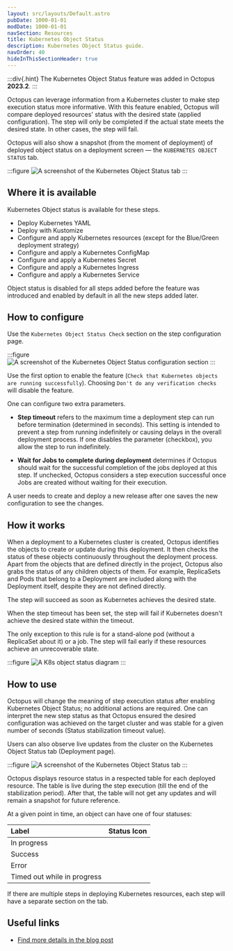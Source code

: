 ```yaml
---
layout: src/layouts/Default.astro
pubDate: 1000-01-01
modDate: 1000-01-01
navSection: Resources
title: Kubernetes Object Status  
description: Kubernetes Object Status guide.
navOrder: 40
hideInThisSectionHeader: true
---
```


:::div{.hint}
The Kubernetes Object Status feature was added in Octopus **2023.2**.
:::

Octopus can leverage information from a Kubernetes cluster to make step execution status more informative. With this feature enabled, Octopus will compare deployed resources' status with the desired state (applied configuration). The step will only be completed if the actual state meets the desired state. In other cases, the step will fail.

Octopus will also show a snapshot (from the moment of deployment) of deployed object status on a deployment screen — the `KUBERNETES OBJECT STATUS` tab.

:::figure
![A screenshot of the Kubernetes Object Status tab](/docs/deployments/kubernetes/object-status/status-check-page.png)
:::

## Where it is available

Kubernetes Object status is available for these steps.

* Deploy Kubernetes YAML
* Deploy with Kustomize
* Configure and apply Kubernetes resources (except for the Blue/Green deployment strategy)
* Configure and apply a Kubernetes ConfigMap
* Configure and apply a Kubernetes Secret
* Configure and apply a Kubernetes Ingress
* Configure and apply a Kubernetes Service

Object status is disabled for all steps added before the feature was introduced and enabled by default in all the new steps added later.

## How to configure

Use the `Kubernetes Object Status Check` section on the step configuration page.

:::figure
![A screenshot of the Kubernetes Object Status configuration section](/docs/deployments/kubernetes/object-status/kubernetes-object-status-check-configuration.png)
:::

Use the first option to enable the feature (`Check that Kubernetes objects are running successfully`). Choosing `Don't do any verification checks` will disable the feature.

One can configure two extra parameters.

* **Step timeout** refers to the maximum time a deployment step can run before termination (determined in seconds).
This setting is intended to prevent a step from running indefinitely or causing delays in the overall deployment process. If one disables the parameter (checkbox), you allow the step to run indefinitely.

* **Wait for Jobs to complete during deployment** determines if Octopus should wait for the successful completion of the jobs deployed at this step. If unchecked, Octopus considers a step execution successful once Jobs are created without waiting for their execution.

A user needs to create and deploy a new release after one saves the new configuration to see the changes.

## How it works

When a deployment to a Kubernetes cluster is created, Octopus identifies the objects to create or update during this deployment. It then checks the status of these objects continuously throughout the deployment process. Apart from the objects that are defined directly in the project, Octopus also grabs the status of any children objects of them. For example, ReplicaSets and Pods that belong to a Deployment are included along with the Deployment itself, despite they are not defined directly.

The step will succeed as soon as Kubernetes achieves the desired state.

When the step timeout has been set, the step will fail if Kubernetes doesn't achieve the desired state within the timeout.

The only exception to this rule is for a stand-alone pod (without a ReplicaSet about it) or a job. The step will fail early if these resources achieve an unrecoverable state.

:::figure
![A K8s object status diagram](/docs/deployments/kubernetes/object-status/K8s-object-status-logics.jpg)
:::

## How to use

Octopus will change the meaning of step execution status after enabling Kubernetes Object Status; no additional actions are required. One can interpret the new step status as that Octopus ensured the desired configuration was achieved on the target cluster and was stable for a given number of seconds (Status stabilization timeout value).

Users can also observe live updates from the cluster on the Kubernetes Object Status tab (Deployment page).

:::figure
![A screenshot of the Kubernetes Object Status tab](/docs/deployments/kubernetes/object-status/object-status-tab.png)
:::

Octopus displays resource status in a respected table for each deployed resource. The table is live during the step execution (till the end of the stabilization period). After that, the table will not get any updates and will remain a snapshot for future reference.

At a given point in time, an object can have one of four statuses:

| Label                       | Status Icon                              |
|:----------------------------|:----------------------------------------:|
| In progress                 | <i class="fa-solid fa-spinner"></i>      |
| Success                     | <i class="fa-solid fa-circle-check"></i> |
| Error                       | <i class="fa-solid fa-circle-xmark"></i> |
| Timed out while in progress | <i class="fa-solid fa-clock"></i>        |

If there are multiple steps in deploying Kubernetes resources, each step will have a separate section on the tab.

## Useful links

* [Find more details in the blog post](https://octopus.com/blog/live-updates-kubernetes-objects-deployments)
